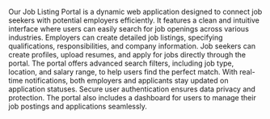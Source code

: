 Our Job Listing Portal is a dynamic web
application designed to connect job
seekers with potential employers
efficiently. It features a clean and
intuitive interface where users can easily
search for job openings across various
industries. Employers can create detailed
job listings, specifying qualifications,
responsibilities, and company
information. Job seekers can create
profiles, upload resumes, and apply for
jobs directly through the portal. The
portal offers advanced search filters,
including job type, location, and salary
range, to help users find the perfect
match. With real-time notifications, both
employers and applicants stay updated
on application statuses. Secure user
authentication ensures data privacy and
protection. The portal also includes a
dashboard for users to manage their job
postings and applications seamlessly.

